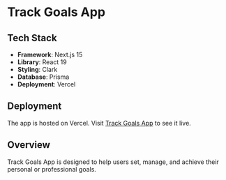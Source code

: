 # Track Goals App

## Tech Stack
- **Framework**: Next.js 15
- **Library**: React 19
- **Styling**: Clark
- **Database**: Prisma
- **Deployment**: Vercel

## Deployment
The app is hosted on Vercel. Visit [Track Goals App](https://full-stack-azure.vercel.app/) to see it live.


## Overview
Track Goals App is designed to help users set, manage, and achieve their personal or professional goals.

